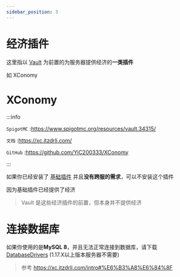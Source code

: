```yaml
---
sidebar_position: 3
---
```


# 经济插件

这里指以 [Vault](vault.md) 为前置的为服务器提供经济的**一类插件**

如 XConomy

# XConomy

:::info

`SpigotMC` :https://www.spigotmc.org/resources/vault.34315/

`文档` :https://xc.itzdrli.com/

`GitHub` :https://github.com/YiC200333/XConomy

:::

如果你已经安装了 [基础插件](/docs/process/plugin/ManageTool/BasicPlugins/BasicPlugins.md) 并且**没有跨服的需求**，可以不安装这个插件

因为基础插件已经提供了经济

> Vault 是这些经济插件的前置，但本身并不提供经济

# 连接数据库

如果你使用的是**MySQL 8**，并且无法正常连接到数据库，请下载 [DatabaseDrivers](https://github.com/YiC200333/DatabaseDrivers/releases) (1.17.X以上版本服务器不需要)

> 参考 https://xc.itzdrli.com/intro#%E6%B3%A8%E6%84%8F
